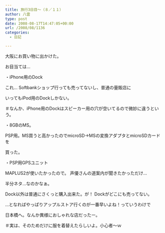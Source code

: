```yaml
---
title: 旅行3日目～（８／１１）
author: 八雲
type: post
date: 2008-08-17T14:47:05+00:00
url: /2008/08/1136
categories:
  - 日記

---
```

大阪にお買い物に出かけた。

お目当ては…
  
・iPhone用のDock
  
これ… Softbankショップ行っても売ってないし、普通の量販店に
  
いってもiPod用のDockしかない。
  
＃なんか、iPhone用のDockはスピーカー用の穴が空いてるので微妙に違うという。

・8GBのMS。
  
PSP用。MS買うと高かったのでmicroSD→MSの変換アダプタとmicroSDカードを
  
買った。

・PSP用GPSユニット
  
MAPLUS2が使いたかったので。 声優さんの道案内が聞きたかっただけ…
  
半分ネタ…なのかなぁ。

Dock以外は普通にさくっと購入出来た。が！ Dockがどこにも売ってない。
  
…となればやっぱりアップルストア行くのが一番早いよね！っていうわけで
  
日本橋へ。なんか異様におしゃれな店だったー。
  
＃実は、そのためだけに服を着替えたらしいよ。小心者～ｗ